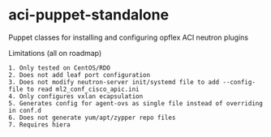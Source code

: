 # aci-puppet-standalone
Puppet classes for installing and configuring opflex ACI neutron plugins

Limitations (all on roadmap)

    1. Only tested on CentOS/RDO
    2. Does not add leaf port configuration
    3. Does not modify neutron-server init/systemd file to add --config-file to read ml2_conf_cisco_apic.ini
    4. Only configures vxlan ecapsulation
    5. Generates config for agent-ovs as single file instead of overriding in conf.d
    6. Does not generate yum/apt/zypper repo files
    7. Requires hiera

